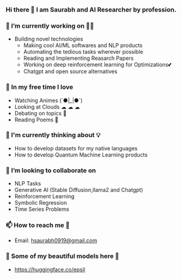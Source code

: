 ### Hi there 👋  I am Saurabh and AI Researcher by profession.

### 🔭 I’m currently working on 👨‍💻 
  * Building novel technologies 
     * Making cool AI/ML softwares and NLP products
     * Automating the tedious tasks wherever possible
     * Reading and Implementing Reasarch Papers 
     * Working on deep reinforcement learning for Optimizations💕
     * Chatgpt and open source alternatives
     
### 🌱 In my free time I love 
  * Watching Animes (`●|_|●´)
  * Looking at Clouds  ☁ ☁ ☁
  * Debating on topics 🤼
  * Reading Poems 📖

### 🤔  I'm currently thinking about 💡
  * How to develop datasets for my native languages
  * How to develop Quantum Machine Learning products 

### 👯 I’m looking to collaborate on
   * NLP Tasks
   * Generative AI (Stable Diffusion,llama2 and Chatgpt)
   * Reinforcement Learning
   * Symbolic Regression
   * Time Series Problems
   

### 📫 How to reach me 💬 
  * Email: hsaurabh0919@gmail.com
  
### 🤔  Some of my beautiful models here 💖
   * https://huggingface.co/epsil

